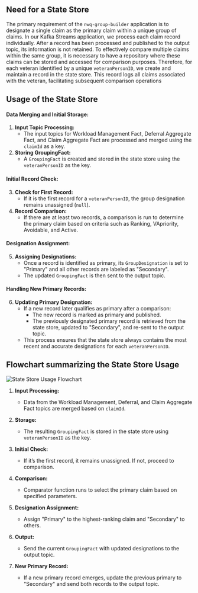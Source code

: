 ## Need for a State Store

The primary requirement of the `nwq-group-builder` application is to designate a single claim as the primary claim within a unique group of claims. In our Kafka Streams application, we process each claim record individually. After a record has been processed and published to the output topic, its information is not retained. 
To effectively compare multiple claims within the same group, it is necessary to have a repository where these claims can be stored and accessed for comparison purposes. Therefore, for each veteran identified by a unique `veteranPersonID`, we create and maintain a record in the state store. This record logs all claims associated with the veteran, facilitating subsequent comparison operations

## Usage of the State Store

#### Data Merging and Initial Storage:
1. **Input Topic Processing:**
   - The input topics for Workload Management Fact, Deferral Aggregate Fact, and Claim Aggregate Fact are processed and merged using the `claimId` as a key.
2. **Storing GroupingFact:**
   - A `GroupingFact` is created and stored in the state store using the `veteranPersonID` as the key.

#### Initial Record Check:
3. **Check for First Record:**
   - If it is the first record for a `veteranPersonID`, the group designation remains unassigned (`null`).
4. **Record Comparison:**
   - If there are at least two records, a comparison is run to determine the primary claim based on criteria such as Ranking, VApriority, Avoidable, and Active.

#### Designation Assignment:
5. **Assigning Designations:**
   - Once a record is identified as primary, its `GroupDesignation` is set to "Primary" and all other records are labeled as "Secondary".
   - The updated `GroupingFact` is then sent to the output topic.

#### Handling New Primary Records:
6. **Updating Primary Designation:**
   - If a new record later qualifies as primary after a comparison:
     - The new record is marked as primary and published.
     - The previously designated primary record is retrieved from the state store, updated to "Secondary", and re-sent to the output topic.
   - This process ensures that the state store always contains the most recent and accurate designations for each `veteranPersonID`.

## Flowchart summarizing the State Store Usage

![State Store Usage Flowchart](https://github.com/aravindreddykeesara/TeamMaker/assets/31300215/4db3010e-bcf3-4896-8ec2-b3d400d5f3aa)

1. **Input Processing:**
   - Data from the Workload Management, Deferral, and Claim Aggregate Fact topics are merged based on `claimId`.

2. **Storage:**
   - The resulting `GroupingFact` is stored in the state store using `veteranPersonID` as the key.

3. **Initial Check:**
   - If it’s the first record, it remains unassigned. If not, proceed to comparison.

4. **Comparison:**
   - Comparator function runs to select the primary claim based on specified parameters.

5. **Designation Assignment:**
   - Assign "Primary" to the highest-ranking claim and "Secondary" to others.

6. **Output:**
   - Send the current `GroupingFact` with updated designations to the output topic.

7. **New Primary Record:**
   - If a new primary record emerges, update the previous primary to "Secondary" and send both records to the output topic.


